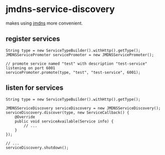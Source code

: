 # jmdns-service-discovery
makes using [jmdns](https://github.com/openhab/jmdns) more convenient.

## register services
```
String type = new ServiceTypeBuilder().withHttp().getType();
JMDNSServicePromoter servicePromoter = new JMDNSServicePromoter();

// promote service named "test" with description "test-service" listening on port 6001
servicePromoter.promote(type, "test", "test-service", 6001);
```

## listen for services
```
String type = new ServiceTypeBuilder().withHttp().getType();

JMDNSServiceDiscovery serviceDiscovery = new JMDNSServiceDiscovery();
serviceDiscovery.discover(type, new ServiceCallback() {
    @Override
    public void serviceAvailable(Service info) {
        // ...
    }
});

// ...
serviceDiscovery.shutdown();
```
